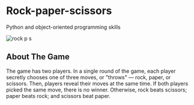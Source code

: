 # Rock-paper-scissors
Python and object-oriented programming skills

![rock p s](https://user-images.githubusercontent.com/118158546/213220678-0d057e38-a92a-449a-9a98-e53193993866.gif)
## About The Game
The game has two players. In a single round of the game, each player secretly chooses one of three moves, or "throws" — rock, paper, or scissors. Then, players reveal their moves at the same time. If both players picked the same move, there is no winner. Otherwise, rock beats scissors; paper beats rock; and scissors beat paper. 
